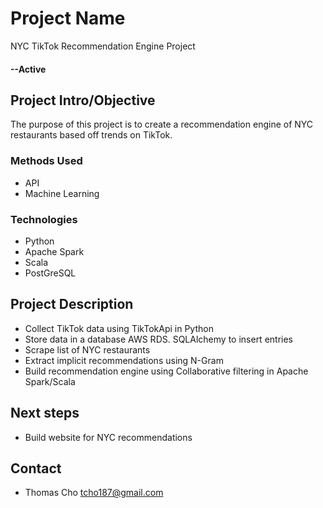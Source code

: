 # Project Name
NYC TikTok Recommendation Engine Project
#### --Active

## Project Intro/Objective
The purpose of this project is to create a recommendation engine of NYC restaurants based off trends on TikTok.

### Methods Used
* API
* Machine Learning

### Technologies
* Python
* Apache Spark
* Scala
* PostGreSQL

## Project Description
* Collect TikTok data using TikTokApi in Python
* Store data in a database AWS RDS. SQLAlchemy to insert entries
* Scrape list of NYC restaurants
* Extract implicit recommendations using N-Gram
* Build recommendation engine using Collaborative filtering in Apache Spark/Scala


## Next steps

* Build website for NYC recommendations


## Contact
* Thomas Cho tcho187@gmail.com